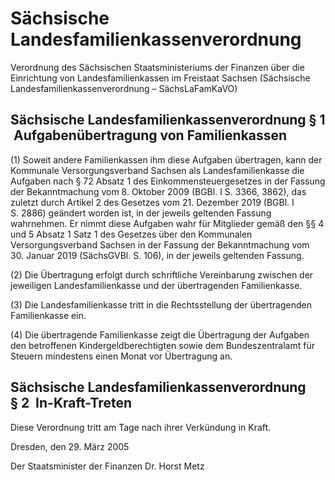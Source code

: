 # Sächsische Landesfamilienkassenverordnung

Verordnung des Sächsischen Staatsministeriums der Finanzen über die Einrichtung von Landesfamilienkassen im Freistaat Sachsen (Sächsische Landesfamilienkassenverordnung – SächsLaFamKaVO)

## Sächsische Landesfamilienkassenverordnung § 1  Aufgabenübertragung von Familienkassen

(1) Soweit andere Familienkassen ihm diese Aufgaben übertragen, kann der Kommunale Versorgungsverband Sachsen als Landesfamilienkasse die Aufgaben nach § 72 Absatz 1 des Einkommensteuergesetzes in der Fassung der Bekanntmachung vom 8. Oktober 2009 (BGBl. I S. 3366, 3862), das zuletzt durch Artikel 2 des Gesetzes vom 21. Dezember 2019 (BGBl. I S. 2886) geändert worden ist, in der jeweils geltenden Fassung wahrnehmen. Er nimmt diese Aufgaben wahr für Mitglieder gemäß den §§ 4 und 5 Absatz 1 Satz 1 des Gesetzes über den Kommunalen Versorgungsverband Sachsen in der Fassung der Bekanntmachung vom 30. Januar 2019 (SächsGVBl. S. 106), in der jeweils geltenden Fassung.

(2) Die Übertragung erfolgt durch schriftliche Vereinbarung zwischen der jeweiligen Landesfamilienkasse und der übertragenden Familienkasse.

(3) Die Landesfamilienkasse tritt in die Rechtsstellung der übertragenden Familienkasse ein.

(4) Die übertragende Familienkasse zeigt die Übertragung der Aufgaben den betroffenen Kindergeldberechtigten sowie dem Bundeszentralamt für Steuern mindestens einen Monat vor Übertragung an.


## Sächsische Landesfamilienkassenverordnung § 2  In-Kraft-Treten

Diese Verordnung tritt am Tage nach ihrer Verkündung in Kraft.

Dresden, den 29. März 2005

Der Staatsminister der Finanzen
         Dr. Horst Metz


